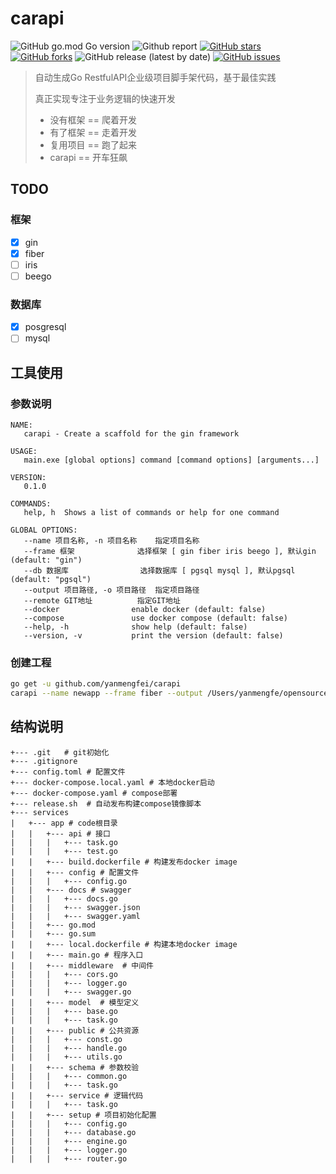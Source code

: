 # carapi

![GitHub go.mod Go version](https://img.shields.io/github/go-mod/go-version/yanmengfei/carapi)
![Github report](https://img.shields.io/badge/go%20report-A%2B-green)
[![GitHub stars](https://img.shields.io/github/stars/yanmengfei/carapi)](https://github.com/yanmengfei/carapi/stargazers)
[![GitHub forks](https://img.shields.io/github/forks/yanmengfei/carapi)](https://github.com/yanmengfei/carapi/network)
![GitHub release (latest by date)](https://img.shields.io/github/v/release/yanmengfei/carapi)
[![GitHub issues](https://img.shields.io/github/issues/yanmengfei/carapi)](https://github.com/yanmengfei/carapi/issues)


> 自动生成Go RestfulAPI企业级项目脚手架代码，基于最佳实践
> 
> 真正实现专注于业务逻辑的快速开发
> 
> - 没有框架 == 爬着开发
> - 有了框架 == 走着开发
> - 复用项目 == 跑了起来
> - carapi   == 开车狂飙

## TODO

### 框架

- [x] gin
- [x] fiber
- [ ] iris
- [ ] beego

### 数据库

- [x] posgresql
- [ ] mysql

## 工具使用

### 参数说明

```
NAME:
   carapi - Create a scaffold for the gin framework

USAGE:
   main.exe [global options] command [command options] [arguments...]

VERSION:
   0.1.0

COMMANDS:
   help, h  Shows a list of commands or help for one command

GLOBAL OPTIONS:
   --name 项目名称, -n 项目名称    指定项目名称
   --frame 框架              选择框架 [ gin fiber iris beego ], 默认gin (default: "gin")
   --db 数据库                选择数据库 [ pgsql mysql ], 默认pgsql (default: "pgsql")
   --output 项目路径, -o 项目路径  指定项目路径
   --remote GIT地址          指定GIT地址
   --docker                enable docker (default: false)
   --compose               use docker compose (default: false)
   --help, -h              show help (default: false)
   --version, -v           print the version (default: false)
```

### 创建工程

```bash
go get -u github.com/yanmengfei/carapi
carapi --name newapp --frame fiber --output /Users/yanmengfe/opensource --docker --compose
```

## 结构说明

```shell
+--- .git   # git初始化
+--- .gitignore
+--- config.toml # 配置文件
+--- docker-compose.local.yaml # 本地docker启动
+--- docker-compose.yaml # compose部署
+--- release.sh  # 自动发布构建compose镜像脚本
+--- services 
|   +--- app # code根目录
|   |   +--- api # 接口
|   |   |   +--- task.go
|   |   |   +--- test.go
|   |   +--- build.dockerfile # 构建发布docker image
|   |   +--- config # 配置文件
|   |   |   +--- config.go
|   |   +--- docs # swagger
|   |   |   +--- docs.go
|   |   |   +--- swagger.json
|   |   |   +--- swagger.yaml
|   |   +--- go.mod
|   |   +--- go.sum
|   |   +--- local.dockerfile # 构建本地docker image
|   |   +--- main.go # 程序入口
|   |   +--- middleware  # 中间件
|   |   |   +--- cors.go
|   |   |   +--- logger.go
|   |   |   +--- swagger.go
|   |   +--- model  # 模型定义
|   |   |   +--- base.go
|   |   |   +--- task.go
|   |   +--- public # 公共资源
|   |   |   +--- const.go
|   |   |   +--- handle.go
|   |   |   +--- utils.go
|   |   +--- schema # 参数校验
|   |   |   +--- common.go
|   |   |   +--- task.go
|   |   +--- service # 逻辑代码
|   |   |   +--- task.go
|   |   +--- setup # 项目初始化配置
|   |   |   +--- config.go
|   |   |   +--- database.go
|   |   |   +--- engine.go
|   |   |   +--- logger.go
|   |   |   +--- router.go
```
